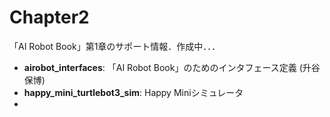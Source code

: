 # Chapter2
「AI Robot Book」第1章のサポート情報．作成中．．．

- **airobot_interfaces**: 「AI Robot Book」のためのインタフェース定義 (升谷 保博)  
- **happy_mini_turtlebot3_sim**: Happy Miniシミュレータ
- 

